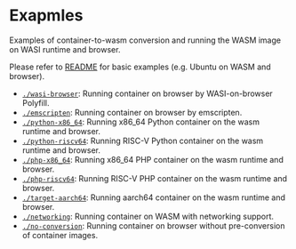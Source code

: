 # Exapmles 

Examples of container-to-wasm conversion and running the WASM image on WASI runtime and browser.

Please refer to [README](./../README.md) for basic examples (e.g. Ubuntu on WASM and browser).

- [`./wasi-browser`](./wasi-browser/): Running container on browser by WASI-on-browser Polyfill.
- [`./emscripten`](./emscripten/): Running container on browser by emscripten.
- [`./python-x86_64`](./python-x86_64/): Running x86_64 Python container on the wasm runtime and browser.
- [`./python-riscv64`](./python-riscv64/): Running RISC-V Python container on the wasm runtime and browser.
- [`./php-x86_64`](./php-x86_64/): Running x86_64 PHP container on the wasm runtime and browser.
- [`./php-riscv64`](./php-riscv64/): Running RISC-V PHP container on the wasm runtime and browser.
- [`./target-aarch64`](./target-aarch64/): Running aarch64 container on the wasm runtime and browser.
- [`./networking`](./networking/): Running container on WASM with networking support.
- [`./no-conversion`](./no-conversion/): Running container on browser without pre-conversion of container images.
